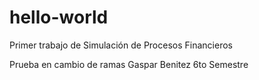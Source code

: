 # hello-world
Primer trabajo de Simulación de Procesos Financieros

Prueba en cambio de ramas
Gaspar Benitez
6to Semestre
